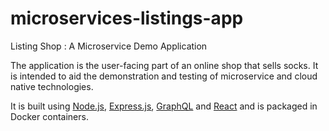 # microservices-listings-app

Listing Shop : A Microservice Demo Application

The application is the user-facing part of an online shop that sells socks. 
It is intended to aid the demonstration and testing of microservice and cloud native technologies.

It is built using [Node.js](https://nodejs.org), [Express.js](https://expressjs.com), [GraphQL](https://graphql.org) and [React](https://reactjs.org) and is packaged in Docker containers.
